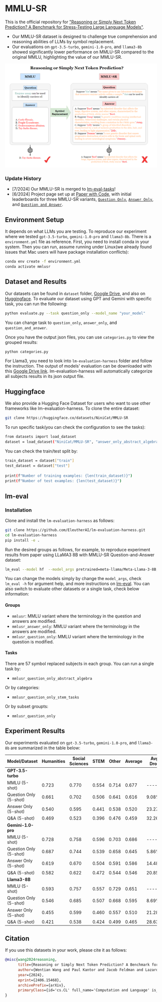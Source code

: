 # MMLU-SR

This is the official repository for ["Reasoning or Simply Next Token Prediction? A Benchmark for Stress-Testing Large Language Models"](https://arxiv.org/abs/2406.15468).
- Our MMLU-SR dataset is designed to challenge true comprehension and reasoning abilities of LLMs by symbol replacement.
- Our evaluations on `gpt-3.5-turbo`, `gemini-1.0-pro`, and `llama3-8b` showed significantly lower performance on MMLU-SR compared to the original MMLU, highlighting the value of our MMLU-SR. 

![MMLU-SR](images/MMLU-SR2.PNG)

### Update History
+ [7/2024] Our MMLU-SR is merged to [lm-eval-tasks](https://github.com/EleutherAI/lm-evaluation-harness/tree/main/lm_eval/tasks/mmlusr)!
+ [6/2024] Project page set up at [Paper with Code](https://paperswithcode.com/dataset/mmlu-sr), with initial leaderboards for three MMLU-SR variants, [`Question Only`](https://paperswithcode.com/sota/multi-task-language-understanding-on-mmlu-sr),  [`Answer Only`](https://paperswithcode.com/sota/multi-task-language-understanding-on-mmlu-sr-1), and  [`Question and Answer`](https://paperswithcode.com/sota/multi-task-language-understanding-on-mmlu-sr-2). 

## Environment Setup
It depends on what LLMs you are testing. To reproduce our experiment where we tested `gpt-3.5-turbo`, `gemini-1.0-pro` and `llama3-8b`. There is a `environment.yml` file as reference. First, you need to install conda in your system. Then you can run, assume running under Linux(we already found issues that Mac users will have package installation conflicts):
```bash
conda env create -f environment.yml
conda activate mmlusr
```

## Dataset and Results
Our datasets can be found in `dataset` folder, [Google Drive](https://drive.google.com/file/d/1ckqXmT7L2R0bWRccI60emZINkmFnTs6T/view?usp=drive_link), and also on [Huggingface](https://huggingface.co/datasets/NiniCat/MMLU-SR).
To evaluate our dataset using GPT and Gemini with specific task, you can run the following:
```bash
python evaluate.py --task question_only --model_name "your_model"
```
You can change task to `question_only`, `answer_only`, and `question_and_answer`.

Once you have the output json files, you can use `categories.py` to view the grouped results:
```bash
python categories.py 
```
For Llama3, you need to look into `lm-evaluation-harness` folder and follow the instruction.
The output of models' evaluation can be downloaded with this [Google Drive link](https://drive.google.com/file/d/1BKBx4LrkvU9WCnTREc1ENuRITT_xByI_/view?usp=sharing).
lm-evaluation-harness will automatically categorize all subjects results in its json output file.

## Huggingface 
We also provide a Hugging Face Dataset for users who want to use other frameworks like lm-evaluation-harness. 
To clone the entire dataset:
```bash
git clone https://huggingface.co/datasets/NiniCat/MMLU-SR
```

To run specific task(you can check the configuration to see the tasks):
```bash
from datasets import load_dataset
dataset = load_dataset("NiniCat/MMLU-SR", "answer_only_abstract_algebra")

```
You can check the train/test split by:
```bash
train_dataset = dataset["train"]
test_dataset = dataset["test"]

print(f"Number of training examples: {len(train_dataset)}")
print(f"Number of test examples: {len(test_dataset)}")
```
## lm-eval
### Installation

Clone and install the `lm-evaluation-harness` as follows:

```bash
git clone https://github.com/EleutherAI/lm-evaluation-harness.git
cd lm-evaluation-harness
pip install -e .
```
Run the desired groups as follows, for example, to reproduce experiment results from paper using LLaMA3 8B with MMLU-SR Question-and-Answer dataset:
```bash
lm_eval --model hf  --model_args pretrained=meta-llama/Meta-Llama-3-8B,parallelize=True  --tasks mmlusr   --batch_size 2  --output_path 'your path'
```
You can change the models simply by change the `model_args`, check `lm_eval -h` for argument help, and more instructions on [lm-eval](https://github.com/EleutherAI/lm-evaluation-harness/tree/main).
You can also switch to evaluate other datasets or a single task, check below information:
#### Groups
- `mmlusr`: MMLU variant where the terminology in the question and answers are modified.
- `mmlusr_answer_only`: MMLU variant where the terminology in the answers are modified.
- `mmlusr_question_only`: MMLU variant where the terminology in the question is modified.
#### Tasks

There are 57 symbol replaced subjects in each group. You can run a single task by:

* `mmlusr_question_only_abstract_algebra`

Or by categories:

* `mmlusr_question_only_stem_tasks `

Or by subset groupts:

* `mmlusr_question_only`

## Experiment Results
Our experiments evaluated on `gpt-3.5-turbo`, `gemini-1.0-pro`, and `llama3-8b` are summarized in the table below:

| Model/Dataset          | Humanities | Social Sciences | STEM  | Other | Average | Avg Drop |
|------------------------|------------|-----------------|-------|-------|---------|----------|
| **GPT-3.5-turbo**      |            |                 |       |       |         |
| MMLU (5-shot)          | 0.723      | 0.770           | 0.554 | 0.714 | 0.677   |  -----   |
| Question Only (5-shot) | 0.661      | 0.702           | 0.506 | 0.641 | 0.616   |  9.08%   |
| Answer Only (5-shot)   | 0.540      | 0.595           | 0.441 | 0.538 | 0.520   | 23.27%   |
| Q&A (5-shot)           | 0.469      | 0.523           | 0.396 | 0.476 | 0.459   | 32.26%   |
| **Gemini-1.0-pro**     |            |                 |       |       |         |
| MMLU (5-shot)          | 0.728      | 0.758           | 0.596 | 0.703 | 0.686   |  -----   |
| Question Only (5-shot) | 0.687      | 0.744           | 0.539 | 0.658 | 0.645   |  5.86%   |
| Answer Only (5-shot)   | 0.619      | 0.670           | 0.504 | 0.591 | 0.586   | 14.48%   |
| Q&A (5-shot)           | 0.582      | 0.622           | 0.472 | 0.544 | 0.546   | 20.85%   |
| **Llama3-8B**          |            |                 |       |       |         |
| MMLU (5-shot)          | 0.593      | 0.757           | 0.557 | 0.729 | 0.651   |  -----   |
| Question Only (5-shot) | 0.546      | 0.685           | 0.507 | 0.668 | 0.595   |  8.69%   |
| Answer Only (5-shot)   | 0.455      | 0.599           | 0.460 | 0.557 | 0.510   | 21.28%   |
| Q&A (5-shot)           | 0.421      | 0.538           | 0.424 | 0.499 | 0.465   | 28.63%   |

## Citation
If you use this datasets in your work, please cite it as follows:
```bib
@misc{wang2024reasoning,
      title={Reasoning or Simply Next Token Prediction? A Benchmark for Stress-Testing Large Language Models}, 
      author={Wentian Wang and Paul Kantor and Jacob Feldman and Lazaros Gallos and Hao Wang},
      year={2024},
      eprint={2406.15468},
      archivePrefix={arXiv},
      primaryClass={id='cs.CL' full_name='Computation and Language' is_active=True alt_name='cmp-lg' in_archive='cs' is_general=False description='Covers natural language processing. Roughly includes material in ACM Subject Class I.2.7. Note that work on artificial languages (programming languages, logics, formal systems) that does not explicitly address natural-language issues broadly construed (natural-language processing, computational linguistics, speech, text retrieval, etc.) is not appropriate for this area.'}
}
```
